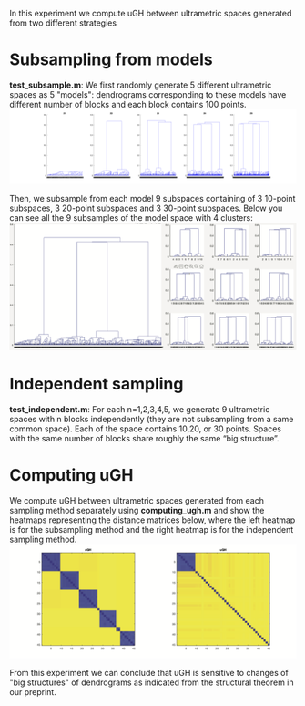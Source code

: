 In this experiment we compute uGH between ultrametric spaces generated from two different strategies


# Subsampling from models
**test_subsample.m**: We first randomly generate 5 different ultrametric spaces as 5 "models": dendrograms corresponding to these models have different number of blocks and each block contains 100 points.
![output](https://github.com/ndag/ultrametrics/blob/master/experimental_demonstration/5models.png)

Then, we subsample from each model 9 subspaces containing of 3 10-point subspaces, 3 20-point subspaces and 3 30-point subspaces. Below you can see all the 9 subsamples of the model space with 4 clusters:
![output](https://github.com/ndag/ultrametrics/blob/master/experimental_demonstration/subsampling.png)

# Independent sampling
**test_independent.m**: For each n=1,2,3,4,5, we generate 9 ultrametric spaces with n blocks independently (they are not subsampling from a same common space). Each of the space contains 10,20, or 30 points. Spaces with the same number of blocks share roughly the same “big structure”.

# Computing uGH
We compute uGH between ultrametric spaces generated from each sampling method separately using **computing_ugh.m** and show the heatmaps representing the distance matrices below, where the left heatmap is for the subsampling method and the right heatmap is for the independent sampling method.
![output](https://github.com/ndag/ultrametrics/blob/master/experimental_demonstration/ugh_result.png)


From this experiment we can conclude that uGH is sensitive to changes of "big structures" of dendrograms as indicated from the structural theorem in our preprint.
